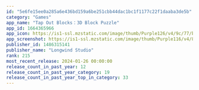 ```yaml
---
id: "5e6fe15ee0a285a6e436bd159a6be251cbb44dac1bc1f1177c22f1daaba3de5b"
category: "Games"
app_name: "Tap Out Blocks：3D Block Puzzle"
app_id: 1664365966
app_icon: https://is1-ssl.mzstatic.com/image/thumb/Purple126/v4/9c/77/bc/9c77bcf4-3a4f-bb71-ca3c-a637fdf708c8/AppIcon-0-0-1x_U007emarketing-0-0-0-7-0-0-sRGB-0-0-0-GLES2_U002c0-512MB-85-220-0-0.png/1024x1024bb.png
app_screenshot: https://is1-ssl.mzstatic.com/image/thumb/Purple116/v4/8c/5b/7b/8c5b7b1d-7a5a-56b1-9430-4a3ece3e9e8b/7a7fca91-1009-45d8-a9ee-0b2c0cea078a_1242x2688_1.png/1242x2688bb.png
publisher_id: 1486315141
publisher_name: "Longwind Studio"
rank: 215
most_recent_release: 2024-01-26 00:00:00
release_count_in_past_year: 12
release_count_in_past_year_category: 19
release_count_in_past_year_top_in_category: 33
---
```

